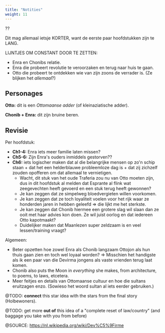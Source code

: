 ```yaml
---
title: "Notities"
weight: 11
---
```


??






Dit mag allemaal ietsje KORTER, want de eerste paar hoofdstukken zijn te LANG.

LIJNTJES OM CONSTANT DOOR TE ZETTEN:
* Enra en Chonibs relatie.
* Enra die probeert revolutie te veroorzaken en terug naar huis te gaan.
* Otto die probeert te ontdekken wie van zijn zoons de verrader is. (Ze blijken het _allemaal_?)

## Personages
**Otto:** dit is een _Ottomaanse adder_ (of kleinaziatische adder).

**Chonib + Enra:** dit zijn bruine beren.

## Revisie
Per hoofdstuk:
* **Ch1-4:** Enra iets meer familie laten missen?
* **Ch5-6:** Zijn Enra's ouders inmiddels gestorven??
* **Ch6:** iets logischer maken dat al die belangrijke mensen op zo'n schip staan + dat het een helderblauwe probleemloze dag is + dat zij zichzelf zouden opofferen om dat allemaal te vernietigen.
	* Wacht, dit stuk van het oude Traferia zou nu van Otto moeten zijn, dus in dit hoofdstuk al melden dat Esprante al flink wat zeegevechten heeft gevoerd en een stuk terug heeft gewonnen?
	* Je kan zeggen dat ze simpelweg bloedvergieten willen voorkomen.
	* Je kan zeggen dat ze toch loyaliteit voelen voor het rijk waar ze honderden jaren in hebben geleefd => die lijkt me het sterkste.
	* Je kan zeggen dat Chonib hiermee een grotere slag wil slaan dan ze ooit met haar advies kon doen. Ze wil juist oorlog en dat iedereen Otto kapotmaakt?
	* Duidelijker maken dat Maanlezen super zeldzaam is en veel lessen/training vraagt?

Algemeen:
* Beter opzetten hoe zowel Enra als Chonib langzaam Ottojon als hun thuis gaan zien en toch wel loyaal worden? => Misschien het handigste als ik een paar van die Devirma jongens als vaste vrienden terug laat komen.
* Chonib also puts the Moon in _everything_ she makes, from architecture, to poems, to laws, etcetera.
* Meer feitjes en details van Ottomaanse cultuur en hoe die sultans eruitzagen enzo. (Sowieso het woord sultan al iets eerder gebruiken.)

@TODO: **connect** this star idea with the stars from the final story (Holbewoners).

@TODO: get more **out of** this idea of a "complete reset of law/country" (and baggage you take with you from before)

@SOURCE: https://nl.wikipedia.org/wiki/Dev%C5%9Firme